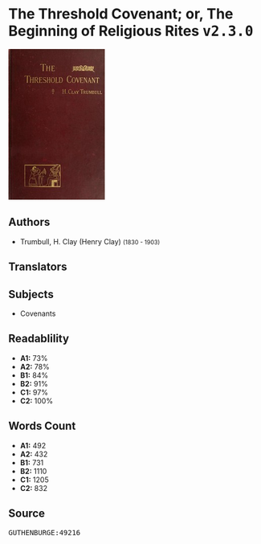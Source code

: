 # The Threshold Covenant; or, The Beginning of Religious Rites <kbd>v2.3.0</kbd>

![](./cover.medium.jpg "")

## Authors


 - Trumbull, H. Clay (Henry Clay) <small>(1830 - 1903)</small>

## Translators



## Subjects


 - Covenants

## Readablility


 - **A1:** 73%
 - **A2:** 78%
 - **B1:** 84%
 - **B2:** 91%
 - **C1:** 97%
 - **C2:** 100%

## Words Count


 - **A1:** 492
 - **A2:** 432
 - **B1:** 731
 - **B2:** 1110
 - **C1:** 1205
 - **C2:** 832

## Source


<kbd>GUTHENBURGE:49216</kbd>
